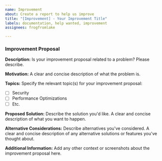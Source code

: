 ```yaml
---
name: Improvement
about: Create a report to help us improve
title: "[Improvement] - Your Improvement Title"
labels: documentation, help wanted, improvement
assignees: frogfromlake

---
```


### Improvement Proposal

**Description:**
Is your improvement proposal related to a problem? Please describe.

**Motivation:**
A clear and concise description of what the problem is. 

**Topics:**
Specify the relevant topic(s) for your improvement proposal:
- [ ] Security
- [ ] Performance Optimizations
- [ ] Etc.

**Proposed Solution:**
Describe the solution you'd like. A clear and concise description of what you want to happen.

**Alternative Considerations:**
Describe alternatives you've considered. A clear and concise description of any alternative solutions or features you've thought about.

**Additional Information:**
Add any other context or screenshots about the improvement proposal here.
